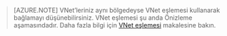 >[AZURE.NOTE] VNet’leriniz aynı bölgedeyse VNet eşlemesi kullanarak bağlamayı düşünebilirsiniz. VNet eşlemesi şu anda Önizleme aşamasındadır. Daha fazla bilgi için [VNet eşlemesi](../articles/virtual-network/virtual-network-peering-overview.md) makalesine bakın.


<!--HONumber=Aug16_HO1-->


